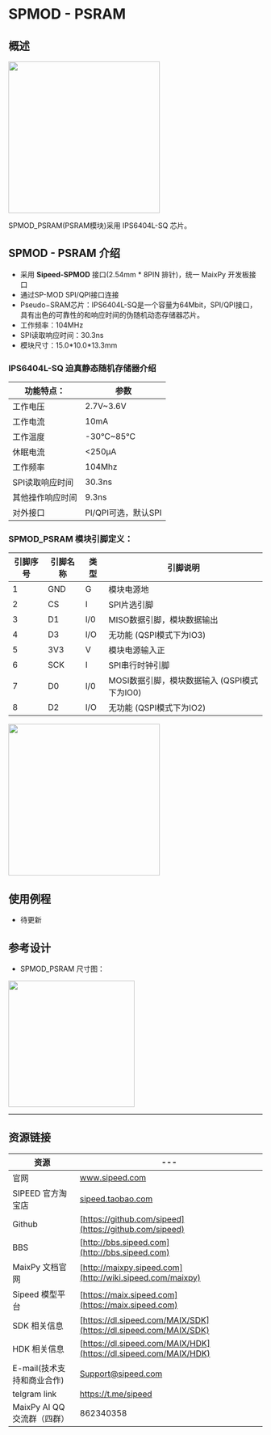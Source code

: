 # SPMOD - PSRAM


## 概述

<img src="../../assets/spmod/spmod_psram/sp_psram.png" width="" height="300" />

SPMOD_PSRAM(PSRAM模块)采用 IPS6404L-SQ 芯片。

## SPMOD - PSRAM 介绍

- 采用 **Sipeed-SPMOD** 接口(2.54mm * 8PIN 排针)，统一 MaixPy 开发板接口
- 通过SP-MOD SPI/QPI接口连接
- Pseudo−SRAM芯片：IPS6404L-SQ是一个容量为64Mbit，SPI/QPI接口，具有出色的可靠性的和响应时间的伪随机动态存储器芯片。
- 工作频率：104MHz
- SPI读取响应时间：30.3ns
- 模块尺寸：15.0\*10.0\*13.3mm

###  IPS6404L-SQ 迫真静态随机存储器介绍

| 功能特点： | 参数 |
| --- | -- |
| 工作电压 | 2.7V~3.6V |
| 工作电流 | 10mA |
| 工作温度 | -30℃~85℃ |
| 休眠电流 | <250μA |
| 工作频率 | 104Mhz |
| SPI读取响应时间 | 30.3ns |
| 其他操作响应时间 | 9.3ns |
| 对外接口 | PI/QPI可选，默认SPI |


###  SPMOD_PSRAM 模块引脚定义：

| 引脚序号  | 引脚名称 | 类型  | 引脚说明    |
| -------- | -------- | ---- | ---------- |
| 1 | GND  | G | 模块电源地 |
| 2 | CS | I  | SPI片选引脚 |
| 3 | D1 | I/0 | MISO数据引脚，模块数据输出 |
| 4 | D3 | I/O | 无功能 (QSPI模式下为IO3) |
| 5 | 3V3 | V | 模块电源输入正 |
| 6 | SCK | I | SPI串行时钟引脚 |
| 7 | D0 | I/0 | MOSI数据引脚，模块数据输入 (QSPI模式下为IO0) |
| 8 | D2 | I/O | 无功能 (QSPI模式下为IO2) |


<img src="" width="300" />


## 使用例程

- 待更新

## 参考设计

- SPMOD_PSRAM 尺寸图：

<img src="../../assets/spmod/spmod_psram/sipeed_spmod_psram.png" height="250" />

-----

## 资源链接

| 资源 | --- |
| --- | --- |
| 官网 | www.sipeed.com |
| SIPEED 官方淘宝店 |[sipeed.taobao.com](sipeed.taobao.com) |
|Github | [https://github.com/sipeed](https://github.com/sipeed) |
|BBS | [http://bbs.sipeed.com](http://bbs.sipeed.com) |
|MaixPy 文档官网 | [http://maixpy.sipeed.com](http://wiki.sipeed.com/maixpy) |
|Sipeed 模型平台 | [https://maix.sipeed.com](https://maix.sipeed.com) |
|SDK 相关信息 | [https://dl.sipeed.com/MAIX/SDK](https://dl.sipeed.com/MAIX/SDK) |
|HDK 相关信息 | [https://dl.sipeed.com/MAIX/HDK](https://dl.sipeed.com/MAIX/HDK) |
|E-mail(技术支持和商业合作) | [Support@sipeed.com](mailto:support@sipeed.com) |
|telgram link | https://t.me/sipeed |
|MaixPy AI QQ 交流群（四群）| 862340358|

